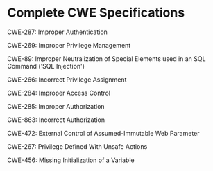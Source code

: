 

# Complete CWE Specifications

CWE-287: Improper Authentication

CWE-269: Improper Privilege Management

CWE-89: Improper Neutralization of Special Elements used in an SQL Command ('SQL Injection')

CWE-266: Incorrect Privilege Assignment

CWE-284: Improper Access Control

CWE-285: Improper Authorization

CWE-863: Incorrect Authorization

CWE-472: External Control of Assumed-Immutable Web Parameter

CWE-267: Privilege Defined With Unsafe Actions

CWE-456: Missing Initialization of a Variable